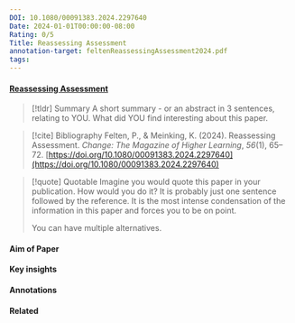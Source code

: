 ```yaml
---
DOI: 10.1080/00091383.2024.2297640
Date: 2024-01-01T00:00:00-08:00
Rating: 0/5
Title: Reassessing Assessment
annotation-target: feltenReassessingAssessment2024.pdf
tags: 
---
```



#### [Reassessing Assessment](feltenReassessingAssessment2024.pdf)


> [!tldr] Summary
> A short summary - or an abstract in 3 sentences, relating to YOU. What did YOU find interesting about this paper. 

> [!cite] Bibliography
>Felten, P., & Meinking, K. (2024). Reassessing Assessment. _Change: The Magazine of Higher Learning_, _56_(1), 65–72. [https://doi.org/10.1080/00091383.2024.2297640](https://doi.org/10.1080/00091383.2024.2297640)

> [!quote] Quotable
> Imagine you would quote this paper in your publication. How would you do it? It is probably just one sentence followed by the reference. It is the most intense condensation of the information in this paper and forces you to be on point. 
> 
> You can have multiple alternatives. 


#### Aim of Paper


#### Key insights 




#### Annotations





#### Related